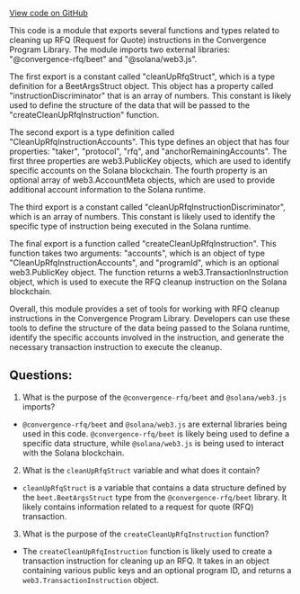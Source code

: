 [View code on GitHub](https://github.com/convergence-rfq/convergence-program-library/rfq/js/generated/instructions/cleanUpRfq.d.ts)

This code is a module that exports several functions and types related to cleaning up RFQ (Request for Quote) instructions in the Convergence Program Library. The module imports two external libraries: "@convergence-rfq/beet" and "@solana/web3.js".

The first export is a constant called "cleanUpRfqStruct", which is a type definition for a BeetArgsStruct object. This object has a property called "instructionDiscriminator" that is an array of numbers. This constant is likely used to define the structure of the data that will be passed to the "createCleanUpRfqInstruction" function.

The second export is a type definition called "CleanUpRfqInstructionAccounts". This type defines an object that has four properties: "taker", "protocol", "rfq", and "anchorRemainingAccounts". The first three properties are web3.PublicKey objects, which are used to identify specific accounts on the Solana blockchain. The fourth property is an optional array of web3.AccountMeta objects, which are used to provide additional account information to the Solana runtime.

The third export is a constant called "cleanUpRfqInstructionDiscriminator", which is an array of numbers. This constant is likely used to identify the specific type of instruction being executed in the Solana runtime.

The final export is a function called "createCleanUpRfqInstruction". This function takes two arguments: "accounts", which is an object of type "CleanUpRfqInstructionAccounts", and "programId", which is an optional web3.PublicKey object. The function returns a web3.TransactionInstruction object, which is used to execute the RFQ cleanup instruction on the Solana blockchain.

Overall, this module provides a set of tools for working with RFQ cleanup instructions in the Convergence Program Library. Developers can use these tools to define the structure of the data being passed to the Solana runtime, identify the specific accounts involved in the instruction, and generate the necessary transaction instruction to execute the cleanup.
## Questions: 
 1. What is the purpose of the `@convergence-rfq/beet` and `@solana/web3.js` imports?
- `@convergence-rfq/beet` and `@solana/web3.js` are external libraries being used in this code. `@convergence-rfq/beet` is likely being used to define a specific data structure, while `@solana/web3.js` is being used to interact with the Solana blockchain.

2. What is the `cleanUpRfqStruct` variable and what does it contain?
- `cleanUpRfqStruct` is a variable that contains a data structure defined by the `beet.BeetArgsStruct` type from the `@convergence-rfq/beet` library. It likely contains information related to a request for quote (RFQ) transaction.

3. What is the purpose of the `createCleanUpRfqInstruction` function?
- The `createCleanUpRfqInstruction` function is likely used to create a transaction instruction for cleaning up an RFQ. It takes in an object containing various public keys and an optional program ID, and returns a `web3.TransactionInstruction` object.